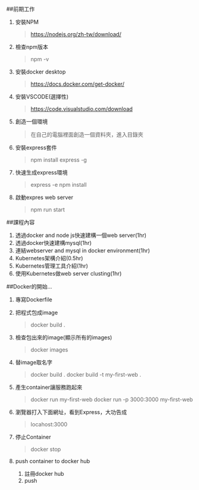##前期工作

1. 安裝NPM
    > https://nodejs.org/zh-tw/download/

2. 檢查npm版本
    > npm -v

3. 安裝docker desktop
    > https://docs.docker.com/get-docker/

4. 安裝VSCODE(選擇性)
    > https://code.visualstudio.com/download

5. 創造一個環境
    > 在自己的電腦裡面創造一個資料夾，進入目錄夾

6. 安裝express套件
    >npm install express -g

7. 快速生成express環境
    > express -e
    > npm install

8. 啟動expres web server
    > npm run start


##課程內容

1. 透過docker and node js快速建構一個web server(1hr)
2. 透過docker快速建構mysql(1hr)
3. 連結webserver and mysql in docker environment(1hr)
4. Kubernetes架構介紹(0.5hr)
5. Kubernetes管理工具介紹(1hr)
6. 使用Kubernetes做web server clusting(1hr)


##Docker的開始...
1. 專寫Dockerfile

2. 把程式包成image
    > docker build .

3. 檢查包出來的image(顯示所有的images)
    > docker images

4. 替image取名字
    > docker build .
    > docker build -t my-first-web . 

5. 產生container讓服務跑起來
    > docker run my-first-web
    > docker run -p 3000:3000 my-first-web
6. 瀏覽器打入下面網址，看到Express，大功告成
    > locahost:3000
7. 停止Container
    > docker stop <container id or name>

8. push container to docker hub
   1. 註冊docker hub
   2. push 








